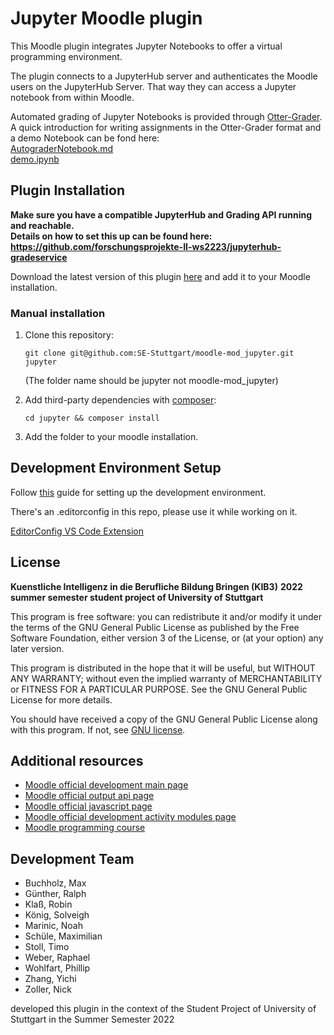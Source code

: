 # Jupyter Moodle plugin

This Moodle plugin integrates Jupyter Notebooks to offer a virtual programming environment.

The plugin connects to a JupyterHub server and authenticates the Moodle users on the JupyterHub Server. That way they
can access a Jupyter notebook from within Moodle.

Automated grading of Jupyter Notebooks is provided through [Otter-Grader](https://otter-grader.readthedocs.io/en/latest/).  
A quick introduction for writing assignments in the Otter-Grader format and a demo Notebook can be fond here:  
[AutograderNotebook.md](documentation/AutograderNotebook.md)  
[demo.ipynb](documentation/demo.ipynb)

## Plugin Installation

**Make sure you have a compatible JupyterHub and Grading API running and reachable.  
Details on how to set this up can be found here: https://github.com/forschungsprojekte-II-ws2223/jupyterhub-gradeservice**

Download the latest version of this plugin [here](https://github.com/SE-Stuttgart/moodle-mod_jupyter/releases/tag/1.0.0/) and add it to your Moodle installation.

### Manual installation

1. Clone this repository:

   ```shell
   git clone git@github.com:SE-Stuttgart/moodle-mod_jupyter.git jupyter
   ```

   (The folder name should be jupyter not moodle-mod_jupyter)

1. Add third-party dependencies with [composer](https://getcomposer.org/download/):

   ```shell
   cd jupyter && composer install
   ```

1. Add the folder to your moodle installation.

## Development Environment Setup

Follow [this](https://github.com/SE-Stuttgart/jupyterhub-gradeservice/blob/main/DevEnvSetup.md) guide for setting up the development environment.

There's an .editorconfig in this repo, please use it while working on it.

[EditorConfig VS Code Extension](vscode://extension/EditorConfig.EditorConfig)

## License

**Kuenstliche Intelligenz in die Berufliche Bildung Bringen (KIB3)**
**2022 summer semester student project of University of Stuttgart**

This program is free software: you can redistribute it and/or modify it under
the terms of the GNU General Public License as published by the Free Software
Foundation, either version 3 of the License, or (at your option) any later
version.

This program is distributed in the hope that it will be useful, but WITHOUT ANY
WARRANTY; without even the implied warranty of MERCHANTABILITY or FITNESS FOR A
PARTICULAR PURPOSE. See the GNU General Public License for more details.

You should have received a copy of the GNU General Public License along with
this program. If not, see [GNU license](https://www.gnu.org/licenses).

## Additional resources

- [Moodle official development main page](https://docs.moodle.org/dev/Main_Page)
- [Moodle official output api page](https://docs.moodle.org/dev/Output_API)
- [Moodle official javascript page](https://docs.moodle.org/dev/Javascript_Modules)
- [Moodle official development activity modules page](https://docs.moodle.org/dev/Activity_modules)
- [Moodle programming course](https://www.youtube.com/playlist?list=PLgfLVzXXIo5q10qVXDVyD-JZVyZL9pCq0)

## Development Team

- Buchholz, Max
- Günther, Ralph
- Klaß, Robin
- König, Solveigh
- Marinic, Noah
- Schüle, Maximilian
- Stoll, Timo
- Weber, Raphael
- Wohlfart, Phillip
- Zhang, Yichi
- Zoller, Nick

developed this plugin in the context of the Student Project of University of Stuttgart in the Summer Semester 2022
